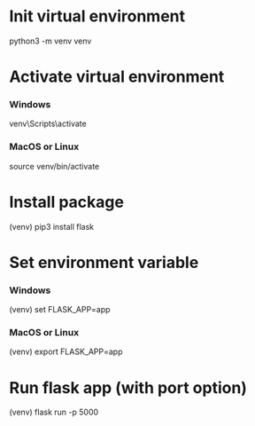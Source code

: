 # Init virtual environment
python3 -m venv venv

# Activate virtual environment
### Windows
venv\Scripts\activate

### MacOS or Linux
source venv/bin/activate

# Install package
(venv) pip3 install flask

# Set environment variable
### Windows
(venv) set FLASK_APP=app

### MacOS or Linux
(venv) export FLASK_APP=app

# Run flask app (with port option)
(venv) flask run -p 5000